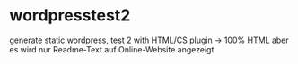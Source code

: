 # wordpresstest2
generate static wordpress, test 2 with HTML/CS plugin -> 100% HTML aber es wird nur Readme-Text auf Online-Website angezeigt
